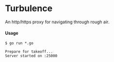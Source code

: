 Turbulence
==========

An http/https proxy for navigating through rough air.

#### Usage

```
$ go run *.go
```

```
Prepare for takeoff...
Server started on :25000
```
